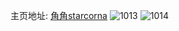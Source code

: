 主页地址: [角角starcorna](https://weibo.com/u/3645520951) 
![1013](https://wx4.sinaimg.cn/mw2000/d94a3c37gy1flnklhuffej20ku0rs42k.jpg) 
![1014](https://wx4.sinaimg.cn/mw2000/d94a3c37gy1flnklgfui4j20ku0rsn0p.jpg) 
